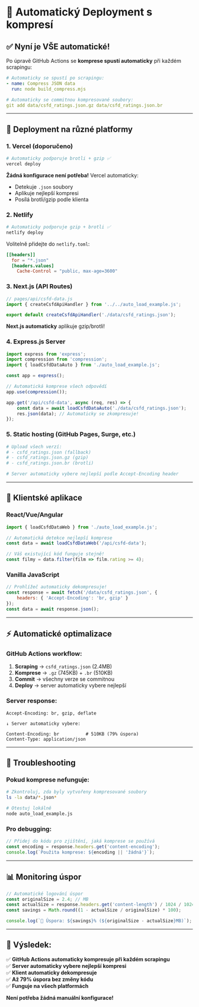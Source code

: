 # 🚀 Automatický Deployment s kompresí

## ✅ **Nyní je VŠE automatické!**

Po úpravě GitHub Actions se **komprese spustí automaticky** při každém scrapingu:

```yaml
# Automaticky se spustí po scrapingu:
- name: Compress JSON data
  run: node build_compress.mjs

# Automaticky se commitnou kompresované soubory:  
git add data/csfd_ratings.json.gz data/csfd_ratings.json.br
```

---

## 🎯 **Deployment na různé platformy**

### 1. **Vercel** (doporučeno)
```bash
# Automaticky podporuje brotli + gzip ✅
vercel deploy
```

**Žádná konfigurace není potřeba!** Vercel automaticky:
- Detekuje `.json` soubory
- Aplikuje nejlepší kompresi  
- Posílá brotli/gzip podle klienta

### 2. **Netlify**
```bash
# Automaticky podporuje gzip + brotli ✅
netlify deploy
```

Volitelně přidejte do `netlify.toml`:
```toml
[[headers]]
  for = "*.json"
  [headers.values]
    Cache-Control = "public, max-age=3600"
```

### 3. **Next.js** (API Routes)
```javascript
// pages/api/csfd-data.js
import { createCsfdApiHandler } from '../../auto_load_example.js';

export default createCsfdApiHandler('./data/csfd_ratings.json');
```

**Next.js automaticky** aplikuje gzip/brotli!

### 4. **Express.js Server**
```javascript
import express from 'express';
import compression from 'compression';
import { loadCsfdDataAuto } from './auto_load_example.js';

const app = express();

// Automatická komprese všech odpovědí
app.use(compression());

app.get('/api/csfd-data', async (req, res) => {
    const data = await loadCsfdDataAuto('./data/csfd_ratings.json');
    res.json(data); // Automaticky se zkompresuje!
});
```

### 5. **Static hosting** (GitHub Pages, Surge, etc.)
```bash
# Upload všech verzí:
# - csfd_ratings.json (fallback)
# - csfd_ratings.json.gz (gzip)  
# - csfd_ratings.json.br (brotli)

# Server automaticky vybere nejlepší podle Accept-Encoding header
```

---

## 📱 **Klientské aplikace**

### React/Vue/Angular
```javascript
import { loadCsfdDataWeb } from './auto_load_example.js';

// Automatická detekce nejlepší komprese
const data = await loadCsfdDataWeb('/api/csfd-data');

// Váš existující kód funguje stejně!
const filmy = data.filter(film => film.rating >= 4);
```

### Vanilla JavaScript
```javascript
// Prohlížeč automaticky dekompresuje!
const response = await fetch('/data/csfd_ratings.json', {
    headers: { 'Accept-Encoding': 'br, gzip' }
});
const data = await response.json();
```

---

## ⚡ **Automatické optimalizace**

### GitHub Actions workflow:
1. **Scraping** → `csfd_ratings.json` (2.4MB)
2. **Komprese** → `.gz` (745KB) + `.br` (510KB)  
3. **Commit** → všechny verze se commitnou
4. **Deploy** → server automaticky vybere nejlepší

### Server response:
```http
Accept-Encoding: br, gzip, deflate

↓ Server automaticky vybere:

Content-Encoding: br          # 510KB (79% úspora)
Content-Type: application/json
```

---

## 🔧 **Troubleshooting**

### Pokud komprese nefunguje:
```bash
# Zkontroluj, zda byly vytvořeny kompresované soubory
ls -la data/*.json*

# Otestuj lokálně
node auto_load_example.js
```

### Pro debugging:
```javascript
// Přidej do kódu pro zjištění, jaká komprese se používá
const encoding = response.headers.get('content-encoding');
console.log(`Použita komprese: ${encoding || 'žádná'}`);
```

---

## 📊 **Monitoring úspor**

```javascript
// Automatické logování úspor
const originalSize = 2.4; // MB
const actualSize = response.headers.get('content-length') / 1024 / 1024;
const savings = Math.round((1 - actualSize / originalSize) * 100);

console.log(`💾 Úspora: ${savings}% (${originalSize - actualSize}MB)`);
```

---

## 🎉 **Výsledek:**

✅ **GitHub Actions automaticky kompresuje při každém scrapingu**  
✅ **Server automaticky vybere nejlepší kompresi**  
✅ **Klient automaticky dekompresuje**  
✅ **Až 79% úspora bez změny kódu**  
✅ **Funguje na všech platformách**

**Není potřeba žádná manuální konfigurace!**
